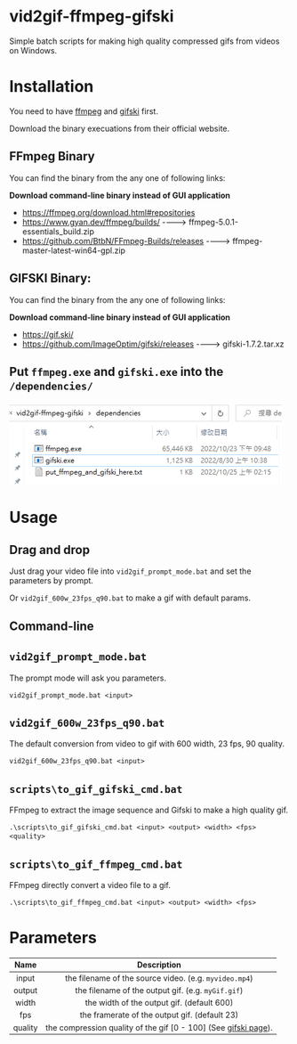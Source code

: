 # vid2gif-ffmpeg-gifski
Simple batch scripts for making high quality compressed gifs from videos on Windows.

# Installation

You need to have [ffmpeg](https://ffmpeg.org/download.html#repositories) and [gifski](https://gif.ski/) first.

Download the binary execuations from their official website.

## FFmpeg Binary
You can find the binary from the any one of following links: 

**Download command-line binary instead of GUI application**

* https://ffmpeg.org/download.html#repositories
* https://www.gyan.dev/ffmpeg/builds/ ----> ffmpeg-5.0.1-essentials_build.zip
* https://github.com/BtbN/FFmpeg-Builds/releases ----> ffmpeg-master-latest-win64-gpl.zip

## GIFSKI Binary:
You can find the binary from the any one of following links: 

**Download command-line binary instead of GUI application**
* https://gif.ski/
* https://github.com/ImageOptim/gifski/releases ----> gifski-1.7.2.tar.xz

## Put `ffmpeg.exe` and `gifski.exe` into the `/dependencies/`
![](./~imgs/image1.png)

# Usage
## Drag and drop
Just drag your video file into `vid2gif_prompt_mode.bat` and set the parameters by prompt.


Or `vid2gif_600w_23fps_q90.bat` to make a gif with default params.


## Command-line
## `vid2gif_prompt_mode.bat`
The prompt mode will ask you parameters.
```
vid2gif_prompt_mode.bat <input>
```
## `vid2gif_600w_23fps_q90.bat`
The default conversion from video to gif with 600 width, 23 fps, 90 quality.
```
vid2gif_600w_23fps_q90.bat <input>
```
## `scripts\to_gif_gifski_cmd.bat`
FFmpeg to extract the image sequence and Gifski to make a high quality gif.
```
.\scripts\to_gif_gifski_cmd.bat <input> <output> <width> <fps> <quality>
```
## `scripts\to_gif_ffmpeg_cmd.bat`
FFmpeg directly convert a video file to a gif.
```
.\scripts\to_gif_ffmpeg_cmd.bat <input> <output> <width> <fps>
```

# Parameters



|  Name   |                                     Description                                     |
| :-----: | :---------------------------------------------------------------------------------: |
|  input  |               the filename  of the source video. (e.g. `myvideo.mp4`)               |
| output  |                 the filename of the output gif. (e.g. `myGif.gif`)                  |
|  width  |                     the width of the output gif.  (default 600)                     |
|   fps   |                    the framerate of the output gif. (default 23)                    |
| quality | the compression quality of the gif [0 - 100] (See [gifski page](https://gif.ski/)). |